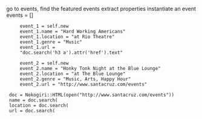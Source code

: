 go to events, find the featured events
     extract properties
    instantiate an event
     events = []

         event_1 = self.new
         event_1.name = "Hard Working Americans"
         event_1.location = "at Rio Theatre"
         event_1.genre = "Music"
         event_1.url = 
         "doc.search('h3 a').attr('href').text"
        
         event_2 = self.new
         event_2.name = "Honky Tonk Night at the Blue Lounge"
         event_2.location = "at The Blue Lounge"
         event_2.genre = "Music, Arts, Happy Hour"
         event_2.url = "http://www.santacruz.com/events"

     doc = Nokogiri::HTML(open("http://www.santacruz.com/events"))
     name = doc.search(
     location = doc.search(
     url = doc.search(        
